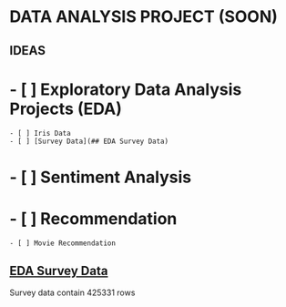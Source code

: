 # DATA ANALYSIS PROJECT (SOON)


## IDEAS

# - [ ] Exploratory Data Analysis Projects (EDA)
	- [ ] Iris Data
	- [ ] [Survey Data](## EDA Survey Data)	
# - [ ] Sentiment Analysis
# - [ ] Recommendation
	- [ ] Movie Recommendation
	
	
## [EDA Survey Data](https://github.com/okkymabruri/data-analysis-projects/EDA-survey-age-interest)
Survey data contain 425331 rows
